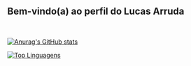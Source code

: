 ## Bem-vindo(a) ao perfil do Lucas Arruda

<div>
  <a href="https://github.com/LucasACout">
</div>
<br> 
    
![Anurag's GitHub stats](https://github-readme-stats.vercel.app/api?username=LucasACout&show_icons=true&theme=radical)

[![Top Linguagens](https://github-readme-stats.vercel.app/api/top-langs/?username=LucasACout&layout=compact&theme=radical)](https://github.com/anuraghazra/github-readme-stats)


